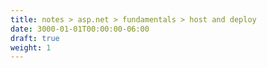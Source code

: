 ```yaml
---
title: notes > asp.net > fundamentals > host and deploy
date: 3000-01-01T00:00:00-06:00
draft: true
weight: 1
---
```

